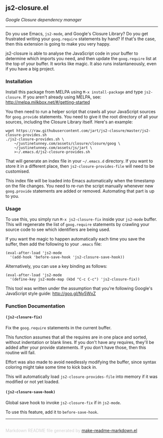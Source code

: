 ## js2-closure.el
*Google Closure dependency manager*

---

Do you use Emacs, `js2-mode`, and Google's Closure Library?  Do you get
frustrated writing your `goog.require` statements by hand?  If that's the
case, then this extension is going to make you very happy.

js2-closure is able to analyse the JavaScript code in your buffer to
determine which imports you need, and then update the `goog.require` list at
the top of your buffer. It works like magic. It also runs instantaneously,
even if you have a big project.

### Installation


Install this package from MELPA using `M-x install-package` and type
`js2-closure`. If you aren't already using MELPA, see:
http://melpa.milkbox.net/#/getting-started

You then need to run a helper script that crawls all your JavaScript sources
for `goog.provide` statements.  You need to give it the root directory of
all your sources, including the Closure Library itself.  Here's an example:

    wget https://raw.githubusercontent.com/jart/js2-closure/master/js2-closure-provides.sh
    ./js2-closure-provides.sh \
        ~/justinetunney.com/assets/closure/closure/goog \
        ~/justinetunney.com/assets/js/jart \
        >~/.emacs.d/js2-closure-provides.sh

That will generate an index file in your `~/.emacs.d` directory.  If you
want to store it in a different place, then `js2-closure-provides-file` will
need to be customised.

This index file will be loaded into Emacs automatically when the timestamp
on the file changes.  You need to re-run the script manually whenever new
`goog.provide` statements are added or removed.  Automating that part is up
to you.

### Usage


To use this, you simply run `M-x js2-closure-fix` inside your `js2-mode`
buffer.  This will regenerate the list of `goog.require` statements by
crawling your source code to see which identifiers are being used.

If you want the magic to happen automatically each time you save the suffer,
then add the following to your `.emacs` file:

    (eval-after-load 'js2-mode
      '(add-hook 'before-save-hook 'js2-closure-save-hook))

Alternatively, you can use a key binding as follows:

    (eval-after-load 'js2-mode
      '(define-key js2-mode-map (kbd "C-c C-c") 'js2-closure-fix))

This tool was written under the assumption that you're following Google's
JavaScript style guide: http://goo.gl/Ny5WxZ

### Function Documentation


#### `(js2-closure-fix)`

Fix the `goog.require` statements in the current buffer.

This function assumes that all the requires are in one place and
sorted, without indentation or blank lines.  If you don't have
any requires, they'll be added after your provide statements.  If
you don't have those, then this routine will fail.

Effort was also made to avoid needlessly modifying the buffer,
since syntax coloring might take some time to kick back in.

This will automatically load `js2-closure-provides-file` into
memory if it was modified or not yet loaded.

#### `(js2-closure-save-hook)`

Global save hook to invoke `js2-closure-fix` if in `js2-mode`.

To use this feature, add it to `before-save-hook`.

-----
<div style="padding-top:15px;color: #d0d0d0;">
Markdown README file generated by
<a href="https://github.com/mgalgs/make-readme-markdown">make-readme-markdown.el</a>
</div>
